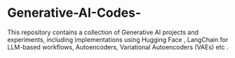 # Generative-AI-Codes-
This repository contains a collection of Generative AI projects and experiments, including implementations using Hugging Face , LangChain for LLM-based workflows, Autoencoders,  Variational Autoencoders (VAEs) etc .
